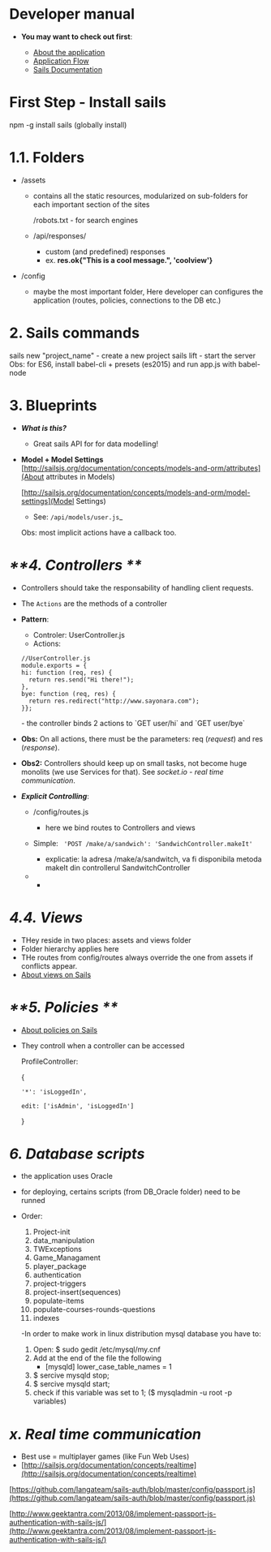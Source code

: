 <!-- Attention, this document is markdown document -->

# **Developer manual**

- **You may want to check out first**:

  - [About the application](https://github.com/marianfx/team-7-fun-web/blob/develop/about.md "View About page")
  - [Application Flow](https://github.com/marianfx/team-7-fun-web/blob/develop/app_flow.md "Application flow page. Continues the `about` section")
  - [Sails Documentation](http://sailsjs.org/documentation/concepts/)

# First Step - **Install sails**
  npm -g install sails (globally install)

# **1.1. Folders**
- /assets
  - contains all the static resources, modularized on sub-folders for each important section of the sites

      /robots.txt - for search engines

  - /api/responses/
    - custom (and predefined) responses
    - ex. **res.ok{"This is a cool message.", 'coolview'}**

- /config
    - maybe the most important folder, Here developer can configures the application (routes, policies, connections to the DB etc.)

# **2. Sails commands**
  sails new "project_name"  - create a new project   sails lift                - start the server       Obs: for ES6, install babel-cli + presets (es2015) and run app.js with babel-node

# **3. Blueprints**
- _**What is this?**_
  - Great sails API for for data modelling!

- **Model + Model Settings**      [http://sailsjs.org/documentation/concepts/models-and-orm/attributes](About attributes in Models)

  [http://sailsjs.org/documentation/concepts/models-and-orm/model-settings](Model Settings)
  - See: `/api/models/user.js`_

  Obs: most implicit actions have a callback too.

# _**4. Controllers **_
- Controllers should take the responsability of handling client requests.
- The `Actions` are the methods of a controller
- **Pattern**:
  - Controler: UserController.js
  - Actions:


  ```
  //UserController.js
  module.exports = {
  hi: function (req, res) {
    return res.send("Hi there!");
  },
  bye: function (req, res) {
    return res.redirect("http://www.sayonara.com");
  }};
  ```

  </code>
  - the controller binds 2 actions to `GET user/hi` and `GET user/bye`

- **Obs:** On all actions, there must be the parameters: req (_request_) and res (_response_).
- **Obs2:** Controllers should keep up on small tasks, not become huge monolits (we use Services for that). See _socket.io - real time communication_.
- _**Explicit Controlling**_:
  - /config/routes.js
    - here we bind routes to Controllers and views

  - Simple: ` 'POST /make/a/sandwich': 'SandwichController.makeIt'`
    - explicatie: la adresa /make/a/sandwitch, va fi disponibila metoda makeIt din controllerul SandwitchController

  - -

# _**4.4. Views**_
- THey reside in two places: assets and views folder
- Folder hierarchy applies here
- THe routes from config/routes always override the one from assets if conflicts appear.
- [About views on Sails](shttp://sailsjs.org/documentation/concepts/views)

# _**5. Policies **_
- [About policies on Sails](http://sailsjs.org/documentation/concepts/policies)
- They controll when a controller can be accessed

    ProfileController:

    {

      '*': 'isLoggedIn',

      edit: ['isAdmin', 'isLoggedIn']

    }

    </code>

# _**6. Database scripts**_
  - the application uses Oracle
  - for deploying, certains scripts (from DB_Oracle folder) need to be runned
  - Order:
      1.	Project-init
      2.	data_manipulation
      3.	TWExceptions
      4. 	Game_Managament
      5.	player_package
      6. 	authentication
      7.	project-triggers
      8.	project-insert(sequences)
      9.  populate-items
      10.	populate-courses-rounds-questions
      11.	indexes

    -In order to make work in linux distribution mysql database you have to:
      1.  Open: $ sudo gedit /etc/mysql/my.cnf 
      2.  Add at the end of the file the following 
          - [mysqld]
            lower_case_table_names = 1
      3. $ sercive mysqld stop;
      4. $ sercive mysqld start;
      5. check if this variable was set to 1; ($ mysqladmin -u root -p variables)

# _**x. Real time communication**_
- Best use = multiplayer games (like Fun Web Uses)
-  [http://sailsjs.org/documentation/concepts/realtime](http://sailsjs.org/documentation/concepts/realtime)

  [https://github.com/langateam/sails-auth/blob/master/config/passport.js](https://github.com/langateam/sails-auth/blob/master/config/passport.js)

  [http://www.geektantra.com/2013/08/implement-passport-js-authentication-with-sails-js/](http://www.geektantra.com/2013/08/implement-passport-js-authentication-with-sails-js/)
